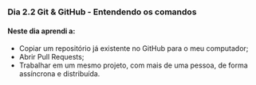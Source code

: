 ### Dia 2.2 Git & GitHub - Entendendo os comandos

#### Neste dia aprendi a:

- Copiar um repositório já existente no GitHub para o meu computador;
- Abrir Pull Requests;
- Trabalhar em um mesmo projeto, com mais de uma pessoa, de forma assíncrona e distribuída.